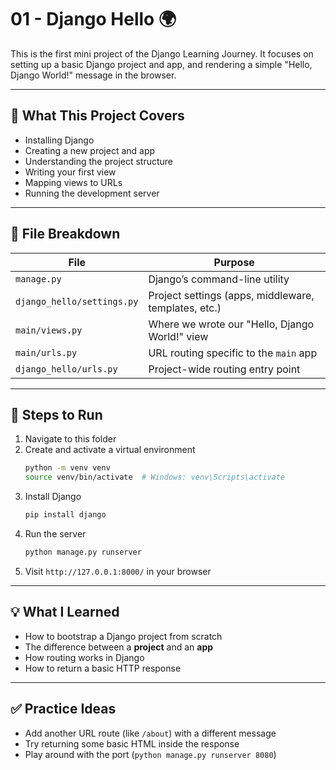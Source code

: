 # 01 - Django Hello 🌍

This is the first mini project of the Django Learning Journey. It focuses on setting up a basic Django project and app, and rendering a simple "Hello, Django World!" message in the browser.

---

## 🎯 What This Project Covers

- Installing Django
- Creating a new project and app
- Understanding the project structure
- Writing your first view
- Mapping views to URLs
- Running the development server

---

## 📁 File Breakdown

| File | Purpose |
|------|---------|
| `manage.py` | Django’s command-line utility |
| `django_hello/settings.py` | Project settings (apps, middleware, templates, etc.) |
| `main/views.py` | Where we wrote our "Hello, Django World!" view |
| `main/urls.py` | URL routing specific to the `main` app |
| `django_hello/urls.py` | Project-wide routing entry point |

---

## 🚀 Steps to Run

1. Navigate to this folder
2. Create and activate a virtual environment
   ```bash
   python -m venv venv
   source venv/bin/activate  # Windows: venv\Scripts\activate
   ```
3. Install Django
   ```bash
   pip install django
   ```
4. Run the server
   ```bash
   python manage.py runserver
   ```
5. Visit `http://127.0.0.1:8000/` in your browser

---

## 💡 What I Learned

- How to bootstrap a Django project from scratch
- The difference between a **project** and an **app**
- How routing works in Django
- How to return a basic HTTP response

---

## ✅ Practice Ideas

- Add another URL route (like `/about`) with a different message
- Try returning some basic HTML inside the response
- Play around with the port (`python manage.py runserver 8080`)